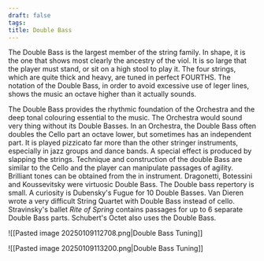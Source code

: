 ```yaml
---
draft: false
tags:
title: Double Bass
---
```

The Double Bass is the largest member of the string family. In shape, it is the one that shows most clearly the ancestry of the viol. It is so large that the player must stand, or sit on a high stool to play it. The four strings, which are quite thick and heavy, are tuned in perfect FOURTHS. The notation of the Double Bass, in order to avoid excessive use of leger lines, shows the music an octave higher than it actually sounds.

The Double Bass provides the rhythmic foundation of the Orchestra and the deep tonal colouring essential to the music. The Orchestra would sound very thing without its Double Basses. In an Orchestra, the Double Bass often doubles the Cello part an octave lower, but sometimes has an independent part. It is played pizzicato far more than the other stringer instruments, especially in jazz groups and dance bands. A special effect is produced by slapping the strings. Technique and construction of the double Bass are similar to the Cello and the player can manipulate passages of agility. Brilliant tones can be obtained from the in instrument. Dragonetti, Botessini and Koussevitsky were virtuosic Double Bass. The Double bass repertory is small. A curiosity is Dubensky's Fugue for 10 Double Basses. Van Dieren wrote a very difficult String Quartet with Double Bass instead of cello. Stravinsky's ballet *Rite of Spring* contains passages for up to 6 separate Double Bass parts. Schubert's Octet also uses the Double Bass.

![[Pasted image 20250109112708.png|Double Bass Tuning]]

![[Pasted image 20250109113200.png|Double Bass Tuning]]
